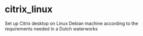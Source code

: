 # citrix_linux
Set up Citrix desktop on Linux Debian machine according to the requirements needed in a Dutch waterworks
